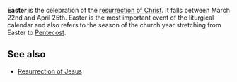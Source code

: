 **Easter** is the celebration of the
[resurrection of Christ](Resurrection_of_Christ "Resurrection of Christ").
It falls between March 22nd and April 25th. Easter is the most
important event of the liturgical calendar and also refers to the
season of the church year stretching from Easter to
[Pentecost](Pentecost "Pentecost").


## See also

-   [Resurrection of Jesus](Resurrection_of_Jesus "Resurrection of Jesus")



